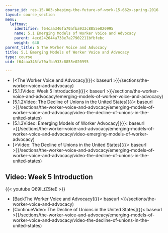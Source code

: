 ```yaml
---
course_id: res-15-003-shaping-the-future-of-work-15-662x-spring-2016
layout: course_section
menu:
  leftnav:
    identifier: f64caa346fa70afba933c8855e020995
    name: 5.1 Emerging Models of Worker Voice and Advocacy
    parent: 4ecd242644a738e7a27902211bfbfebc
    weight: 640
parent_title: 5 The Worker Voice and Advocacy
title: 5.1 Emerging Models of Worker Voice and Advocacy
type: course
uid: f64caa346fa70afba933c8855e020995

---
```


*   [<The Worker Voice and Advocacy]({{< baseurl >}}/sections/the-worker-voice-and-advocacy)
*   [5.1.1Video: Week 5 Introduction]({{< baseurl >}}/sections/the-worker-voice-and-advocacy/emerging-models-of-worker-voice-and-advocacy)
*   [5.1.2Video: The Decline of Unions in the United States]({{< baseurl >}}/sections/the-worker-voice-and-advocacy/emerging-models-of-worker-voice-and-advocacy/video-the-decline-of-unions-in-the-united-states)
*   [5.1.3Video: Emerging Models of Worker Advocacy]({{< baseurl >}}/sections/the-worker-voice-and-advocacy/emerging-models-of-worker-voice-and-advocacy/video-emerging-models-of-worker-advocacy)
*   [\>Video: The Decline of Unions in the United States]({{< baseurl >}}/sections/the-worker-voice-and-advocacy/emerging-models-of-worker-voice-and-advocacy/video-the-decline-of-unions-in-the-united-states)

Video: Week 5 Introduction
--------------------------

{{< youtube Q69ILtZSteE >}}

*   [BackThe Worker Voice and Advocacy]({{< baseurl >}}/sections/the-worker-voice-and-advocacy)
*   [ContinueVideo: The Decline of Unions in the United States]({{< baseurl >}}/sections/the-worker-voice-and-advocacy/emerging-models-of-worker-voice-and-advocacy/video-the-decline-of-unions-in-the-united-states)
